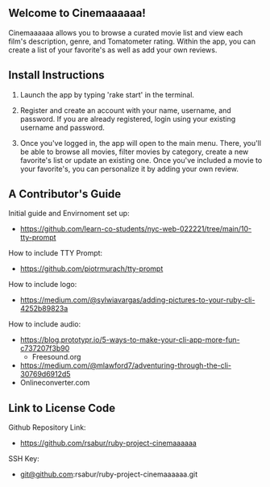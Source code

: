 
## Welcome to Cinemaaaaaa!

Cinemaaaaaa allows you to browse a curated movie list and view each film's description, genre, and Tomatometer rating. Within the app, you can create a list of your favorite's as well as add your own reviews.  

## Install Instructions

1. Launch the app by typing 'rake start' in the terminal.

2. Register and create an account with your name, username, and password. If you are already registered, login using your existing username and password. 

3. Once you've logged in, the app will open to the main menu. There, you'll be able to browse all movies, filter movies by category, create a new favorite's list or update an existing one. Once you've included a movie to your favorite's, you can personalize it by adding your own review.

## A Contributor's Guide

Initial guide and Envirnoment set up:
- https://github.com/learn-co-students/nyc-web-022221/tree/main/10-tty-prompt

How to include TTY Prompt:
- https://github.com/piotrmurach/tty-prompt

How to include logo: 
- https://medium.com/@sylwiavargas/adding-pictures-to-your-ruby-cli-4252b89823a

How to include audio:
- https://blog.prototypr.io/5-ways-to-make-your-cli-app-more-fun-c737207f3b90
    - Freesound.org
- https://medium.com/@mlawford7/adventuring-through-the-cli-30769d6912d5
- Onlineconverter.com

## Link to License Code  

Github Repository Link:
- https://github.com/rsabur/ruby-project-cinemaaaaaa

SSH Key:
- git@github.com:rsabur/ruby-project-cinemaaaaaa.git